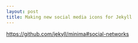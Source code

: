 ```yaml
---
layout: post
title: Making new social media icons for Jekyll
---
```


<https://github.com/jekyll/minima#social-networks>